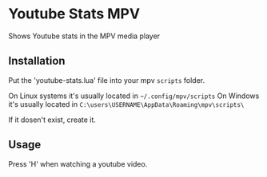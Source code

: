 # Youtube Stats MPV
Shows Youtube stats in the MPV media player

## Installation
Put the 'youtube-stats.lua' file into your mpv `scripts` folder.

On Linux systems it's usually located in `~/.config/mpv/scripts` 
On Windows it's usually located in `C:\users\USERNAME\AppData\Roaming\mpv\scripts\`

If it dosen't exist, create it.



## Usage

Press 'H' when watching a youtube video.
